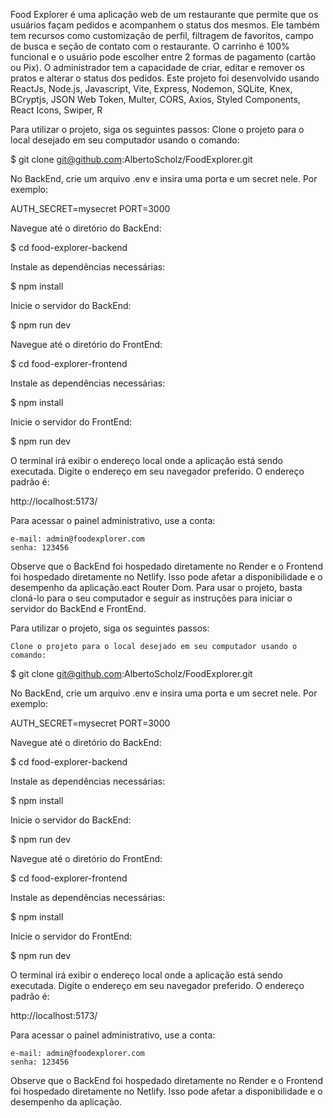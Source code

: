 Food Explorer é uma aplicação web de um restaurante que permite que os usuários façam pedidos e acompanhem o status dos mesmos. Ele também tem recursos como customização de perfil, filtragem de favoritos, campo de busca e seção de contato com o restaurante. O carrinho é 100% funcional e o usuário pode escolher entre 2 formas de pagamento (cartão ou Pix). O administrador tem a capacidade de criar, editar e remover os pratos e alterar o status dos pedidos. Este projeto foi desenvolvido usando ReactJs, Node.js, Javascript, Vite, Express, Nodemon, SQLite, Knex, BCryptjs, JSON Web Token, Multer, CORS, Axios, Styled Components, React Icons, Swiper, R



Para utilizar o projeto, siga os seguintes passos:
Clone o projeto para o local desejado em seu computador usando o comando:

$ git clone git@github.com:AlbertoScholz/FoodExplorer.git

No BackEnd, crie um arquivo .env e insira uma porta e um secret nele. Por exemplo:

AUTH_SECRET=mysecret
PORT=3000

Navegue até o diretório do BackEnd:

$ cd food-explorer-backend

Instale as dependências necessárias:

$ npm install

Inicie o servidor do BackEnd:

$ npm run dev

Navegue até o diretório do FrontEnd:

$ cd food-explorer-frontend

Instale as dependências necessárias:

$ npm install

Inicie o servidor do FrontEnd:

$ npm run dev

O terminal irá exibir o endereço local onde a aplicação está sendo executada. Digite o endereço em seu navegador preferido. O endereço padrão é:

http://localhost:5173/

Para acessar o painel administrativo, use a conta:

    e-mail: admin@foodexplorer.com
    senha: 123456

Observe que o BackEnd foi hospedado diretamente no Render e o Frontend foi hospedado diretamente no Netlify. Isso pode afetar a disponibilidade e o desempenho da aplicação.eact Router Dom. Para usar o projeto, basta cloná-lo para o seu computador e seguir as instruções para iniciar o servidor do BackEnd e FrontEnd.

Para utilizar o projeto, siga os seguintes passos:

    Clone o projeto para o local desejado em seu computador usando o comando:

$ git clone git@github.com:AlbertoScholz/FoodExplorer.git

No BackEnd, crie um arquivo .env e insira uma porta e um secret nele. Por exemplo:

AUTH_SECRET=mysecret
PORT=3000

Navegue até o diretório do BackEnd:

$ cd food-explorer-backend

Instale as dependências necessárias:

$ npm install

Inicie o servidor do BackEnd:

$ npm run dev

Navegue até o diretório do FrontEnd:

$ cd food-explorer-frontend

Instale as dependências necessárias:

$ npm install

Inicie o servidor do FrontEnd:

$ npm run dev

O terminal irá exibir o endereço local onde a aplicação está sendo executada. Digite o endereço em seu navegador preferido. O endereço padrão é:

http://localhost:5173/

Para acessar o painel administrativo, use a conta:

    e-mail: admin@foodexplorer.com
    senha: 123456

Observe que o BackEnd foi hospedado diretamente no Render e o Frontend foi hospedado diretamente no Netlify. Isso pode afetar a disponibilidade e o desempenho da aplicação.
